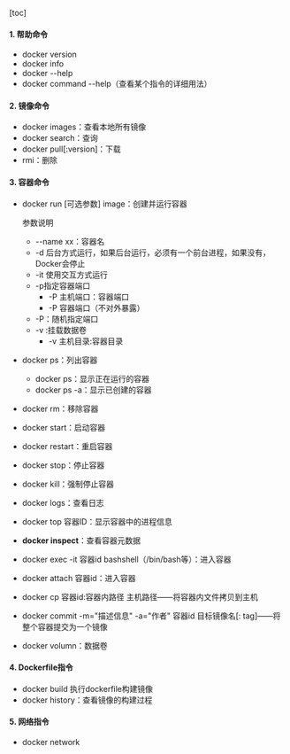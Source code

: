 [toc]

#### 1. 帮助命令

* docker version
* docker info
* docker --help
* docker command --help（查看某个指令的详细用法）

#### 2. 镜像命令

* docker images：查看本地所有镜像
* docker search：查询
* docker pull[:version]：下载
* rmi：删除

#### 3. 容器命令

* docker run [可选参数] image：创建并运行容器

  参数说明

  * --name xx：容器名
  * -d 后台方式运行，如果后台运行，必须有一个前台进程，如果没有，Docker会停止
  * -it 使用交互方式运行
  * -p指定容器端口
    * -P 主机端口：容器端口
    * -P 容器端口（不对外暴露）
  * -P：随机指定端口
  * -v :挂载数据卷
    * -v 主机目录:容器目录

* docker ps：列出容器

  * docker ps：显示正在运行的容器
  * docker ps -a：显示已创建的容器

* docker rm：移除容器

* docker start：启动容器

* docker restart：重启容器

* docker stop：停止容器

* docker kill：强制停止容器

* docker logs：查看日志

* docker top 容器ID：显示容器中的进程信息

* **docker inspect**：查看容器元数据

* docker  exec -it 容器id bashshell（/bin/bash等）：进入容器

* docker attach 容器id：进入容器

* docker cp 容器id:容器内路径 主机路径——将容器内文件拷贝到主机

* docker commit -m="描述信息" -a="作者" 容器id 目标镜像名[: tag]——将整个容器提交为一个镜像

* docker volumn：数据卷



#### 4. Dockerfile指令

* docker build 执行dockerfile构建镜像
* docker history：查看镜像的构建过程



#### 5. 网络指令

* docker network

